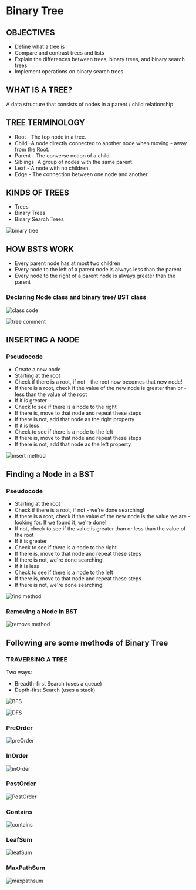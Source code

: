 # Binary Tree

## OBJECTIVES

- Define what a tree is
- Compare and contrast trees and lists
- Explain the differences between trees, binary trees, and binary search trees
- Implement operations on binary search trees

## WHAT IS A TREE?

A data structure that consists of nodes in a parent / child relationship

## TREE TERMINOLOGY

- Root - The top node in a tree.
- Child -A node directly connected to another node when moving - away from the Root.
- Parent - The converse notion of a child.
- Siblings -A group of nodes with the same parent.
- Leaf - A node with no children.
- Edge - The connection between one node and another.

## KINDS OF TREES

- Trees
- Binary Trees
- Binary Search Trees

![binary tree](https://iq.opengenus.org/content/images/2022/07/Strict-Binary-Tree--1-.png)

## HOW BSTS WORK

- Every parent node has at most two children
- Every node to the left of a parent node is always less than the parent
- Every node to the right of a parent node is always greater than the parent

### Declaring Node class and binary tree/ BST class

![class code](./images/class.png)

![tree comment](./images/tree.png)

## INSERTING A NODE

### Pseudocode

- Create a new node
- Starting at the root
- Check if there is a root, if not - the root now becomes that new node!
- If there is a root, check if the value of the new node is greater than or - less than the value of the root
- If it is greater
- Check to see if there is a node to the right
- If there is, move to that node and repeat these steps
- If there is not, add that node as the right property
- If it is less
- Check to see if there is a node to the left
- If there is, move to that node and repeat these steps
- If there is not, add that node as the left property

![insert method](./images/insert.png)

## Finding a Node in a BST

### Pseudocode

- Starting at the root
- Check if there is a root, if not - we're done searching!
- If there is a root, check if the value of the new node is the value we are - looking for. If we found it, we're done!
- If not, check to see if the value is greater than or less than the value of the root
- If it is greater
- Check to see if there is a node to the right
- If there is, move to that node and repeat these steps
- If there is not, we're done searching!
- If it is less
- Check to see if there is a node to the left
- If there is, move to that node and repeat these steps
- If there is not, we're done searching!

![find method](./images/find.png)

### Removing a Node in BST

![remove method](./images/remove.png)

## Following are some methods of **Binary Tree**

### TRAVERSING A TREE

Two ways:

- Breadth-first Search (uses a queue)
- Depth-first Search (uses a stack)

![BFS](./images/bfs.png)

![DFS](./images/dfs.png)

### PreOrder

![preOrder](./images/preorder.png)

### InOrder

![inOrder](./images/inorder.png)

### PostOrder

![PostOrder](./images/postorder.png)

### Contains

![contains](./images/contains.png)

### LeafSum

![leafSum](./images/leafsum.png)

### MaxPathSum

![maxpathsum](./images/maxpathsum.png)
